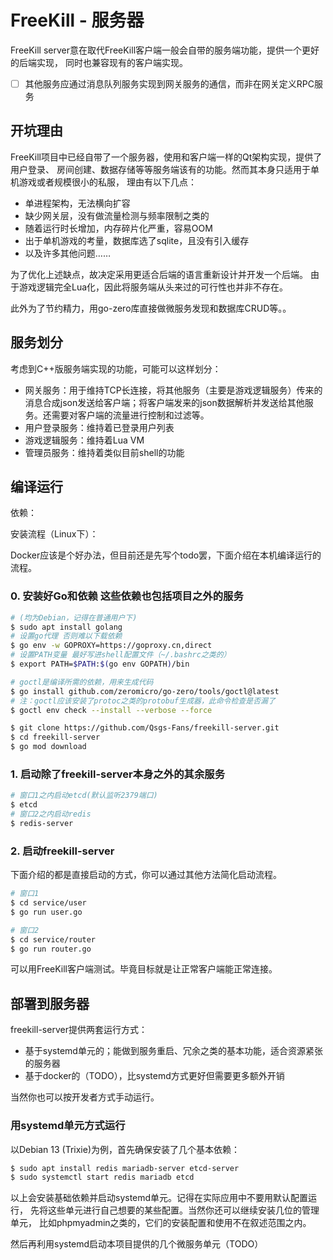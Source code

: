 # FreeKill - 服务器

FreeKill server意在取代FreeKill客户端一般会自带的服务端功能，提供一个更好的后端实现，
同时也兼容现有的客户端实现。

- [ ] 其他服务应通过消息队列服务实现到网关服务的通信，而非在网关定义RPC服务

## 开坑理由

FreeKill项目中已经自带了一个服务器，使用和客户端一样的Qt架构实现，提供了用户登录、
房间创建、数据存储等等服务端该有的功能。然而其本身只适用于单机游戏或者规模很小的私服，
理由有以下几点：

- 单进程架构，无法横向扩容
- 缺少网关层，没有做流量检测与频率限制之类的
- 随着运行时长增加，内存碎片化严重，容易OOM
- 出于单机游戏的考量，数据库选了sqlite，且没有引入缓存
- 以及许多其他问题……

为了优化上述缺点，故决定采用更适合后端的语言重新设计并开发一个后端。
由于游戏逻辑完全Lua化，因此将服务端从头来过的可行性也并非不存在。

此外为了节约精力，用go-zero库直接做微服务发现和数据库CRUD等。。

## 服务划分

考虑到C++版服务端实现的功能，可能可以这样划分：

- 网关服务：用于维持TCP长连接，将其他服务（主要是游戏逻辑服务）传来的消息合成json发送给客户端；将客户端发来的json数据解析并发送给其他服务。还需要对客户端的流量进行控制和过滤等。
- 用户登录服务：维持着已登录用户列表
- 游戏逻辑服务：维持着Lua VM
- 管理员服务：维持着类似目前shell的功能

## 编译运行

依赖：

安装流程（Linux下）：

Docker应该是个好办法，但目前还是先写个todo罢，下面介绍在本机编译运行的流程。

### 0. 安装好Go和依赖 这些依赖也包括项目之外的服务

```sh
# (均为Debian，记得在普通用户下)
$ sudo apt install golang
# 设置go代理 否则难以下载依赖
$ go env -w GOPROXY=https://goproxy.cn,direct
# 设置PATH变量 最好写进shell配置文件（~/.bashrc之类的）
$ export PATH=$PATH:$(go env GOPATH)/bin

# goctl是编译所需的依赖，用来生成代码
$ go install github.com/zeromicro/go-zero/tools/goctl@latest
# 注：goctl应该安装了protoc之类的protobuf生成器，此命令检查是否漏了
$ goctl env check --install --verbose --force

$ git clone https://github.com/Qsgs-Fans/freekill-server.git
$ cd freekill-server
$ go mod download
```

### 1. 启动除了freekill-server本身之外的其余服务

```sh
# 窗口1之内启动etcd(默认监听2379端口)
$ etcd
# 窗口2之内启动redis
$ redis-server
```

### 2. 启动freekill-server

下面介绍的都是直接启动的方式，你可以通过其他方法简化启动流程。

```sh
# 窗口1
$ cd service/user
$ go run user.go

# 窗口2
$ cd service/router
$ go run router.go
```

可以用FreeKill客户端测试。毕竟目标就是让正常客户端能正常连接。

## 部署到服务器

freekill-server提供两套运行方式：

- 基于systemd单元的；能做到服务重启、冗余之类的基本功能，适合资源紧张的服务器
- 基于docker的（TODO），比systemd方式更好但需要更多额外开销

当然你也可以按开发者方式手动运行。

### 用systemd单元方式运行

以Debian 13 (Trixie)为例，首先确保安装了几个基本依赖：

```sh
$ sudo apt install redis mariadb-server etcd-server
$ sudo systemctl start redis mariadb etcd
```

以上会安装基础依赖并启动systemd单元。记得在实际应用中不要用默认配置运行，
先将这些单元进行自己想要的某些配置。当然你还可以继续安装几位的管理单元，
比如phpmyadmin之类的，它们的安装配置和使用不在叙述范围之内。

然后再利用systemd启动本项目提供的几个微服务单元（TODO）
